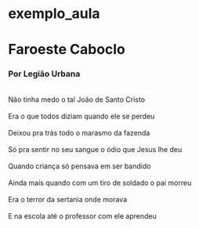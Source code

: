 # exemplo_aula
<h1>Faroeste Caboclo</h1>
<h3>Por Legião Urbana</h3>

<br>Não tinha medo o tal João de Santo Cristo</br>
<br>Era o que todos diziam quando ele se perdeu</br>
<br>Deixou pra trás todo o marasmo da fazenda</br>
<br>Só pra sentir no seu sangue o ódio que Jesus lhe deu</br>
<br>Quando criança só pensava em ser bandido</br>
<br>Ainda mais quando com um tiro de soldado o pai morreu</br>
<br>Era o terror da sertania onde morava</br>
<br>E na escola até o professor com ele aprendeu</br>
